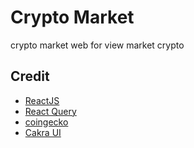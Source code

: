 # Crypto Market

crypto market web for view market crypto 
## Credit 
- [ReactJS](https://reactjs.org/)
- [React Query](https://react-query.tanstack.com/)
- [coingecko](https://www.coingecko.com/id)
- [Cakra UI](https://chakra-ui.com/)